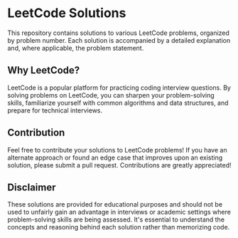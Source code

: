 # LeetCode Solutions

This repository contains solutions to various LeetCode problems, organized by problem number. Each solution is accompanied by a detailed explanation and, where applicable, the problem statement.

## Why LeetCode?

LeetCode is a popular platform for practicing coding interview questions. By solving problems on LeetCode, you can sharpen your problem-solving skills, familiarize yourself with common algorithms and data structures, and prepare for technical interviews.

## Contribution

Feel free to contribute your solutions to LeetCode problems! If you have an alternate approach or found an edge case that improves upon an existing solution, please submit a pull request. Contributions are greatly appreciated!

## Disclaimer

These solutions are provided for educational purposes and should not be used to unfairly gain an advantage in interviews or academic settings where problem-solving skills are being assessed. It's essential to understand the concepts and reasoning behind each solution rather than memorizing code.
